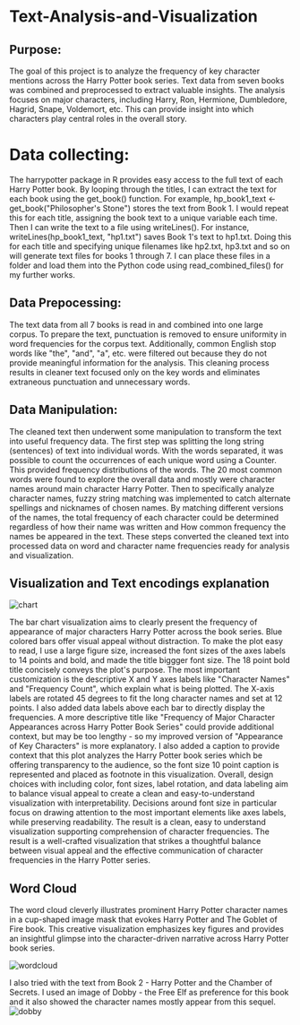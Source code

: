 # Text-Analysis-and-Visualization

## Purpose:
The goal of this project is to analyze the frequency of key character mentions across the Harry Potter book series. Text data from seven books was combined and preprocessed to extract valuable insights. The analysis focuses on major characters, including Harry, Ron, Hermione, Dumbledore, Hagrid, Snape, Voldemort, etc. This can provide insight into which characters play central roles in the overall story.

# Data collecting:
The harrypotter package in R provides easy access to the full text of each Harry Potter book. By looping through the titles, I can extract the text for each book using the get_book() function. For example, hp_book1_text <- get_book("Philosopher's Stone") stores the text from Book 1. I would repeat this for each title, assigning the book text to a unique variable each time. Then I can write the text to a file using writeLines(). For instance, writeLines(hp_book1_text, "hp1.txt") saves Book 1's text to hp1.txt. Doing this for each title and specifying unique filenames like hp2.txt, hp3.txt and so on will generate text files for books 1 through 7. I can place these files in a folder and load them into the Python code using read_combined_files() for my further works.

## Data Prepocessing:
The text data from all 7 books is read in and combined into one large corpus. To prepare the text, punctuation is removed to ensure uniformity in word frequencies for the corpus text. Additionally, common English stop words like "the", "and", "a", etc. were filtered out because they do not provide meaningful information for the analysis. This cleaning process results in cleaner text focused only on the key words and eliminates extraneous punctuation and unnecessary words.

## Data Manipulation:
The cleaned text then underwent some manipulation to transform the text into useful frequency data. The first step was  splitting the long string (sentences) of text into individual words. With the words separated, it was possible to count the occurrences of each unique word using a Counter. This provided frequency distributions of the words. The 20 most common words were found to explore the overall data and mostly were character names around main character Harry Potter. Then to specifically analyze character names, fuzzy string matching was implemented to catch alternate spellings and nicknames of chosen names. By matching different versions of the names, the total frequency of each character could be determined regardless of how their name was written and How common frequency the names be appeared in the text. These steps converted the cleaned text into processed data on word and character name frequencies ready for analysis and visualization.

## Visualization and Text encodings explanation 
![chart](https://github.com/veetran24/Text-Analysis-and-Visualization/assets/116127511/3d8f7002-a079-44ba-b6c6-9f41abb921cc)

The bar chart visualization aims to clearly present the frequency of appearance of major characters Harry Potter  across the book series. Blue colored bars offer visual appeal without distraction. To make the plot easy to read, I use a large figure size, increased the font sizes of the axes labels to 14 points and bold, and made the title biggger font size. The 18 point bold title concisely conveys the plot's purpose. The most important customization is the descriptive X and Y axes labels like "Character Names" and "Frequency Count", which explain what is being plotted. The X-axis labels are rotated 45 degrees to fit the long character names and set at 12 points. I also added data labels above each bar to directly display the frequencies. A more descriptive title like "Frequency of Major Character Appearances across Harry Potter Book Series" could provide additional context, but may be too lengthy - so my improved version of "Appearance of Key Characters" is more explanatory. I also added a caption to provide context that this plot analyzes the Harry Potter book series which be offering transparency to the audience, so the font size 10 point caption is represented and placed as footnote in this visualization. Overall, design choices with including color, font sizes, label rotation, and data labeling aim to balance visual appeal to create a clean and easy-to-understand visualization with interpretability. Decisions around font size in particular focus on drawing attention to the most important elements like axes labels, while preserving readability. The result is a clean, easy to understand visualization supporting comprehension of character frequencies.  The result is a well-crafted visualization that strikes a thoughtful balance between visual appeal and the effective communication of character frequencies in the Harry Potter series.

## Word Cloud
The word cloud cleverly illustrates prominent Harry Potter character names in a cup-shaped image mask that evokes Harry Potter and The Goblet of Fire book. This creative visualization emphasizes key figures and provides an insightful glimpse into the character-driven narrative across Harry Potter book series.

![wordcloud](https://github.com/veetran24/Text-Analysis-and-Visualization/assets/116127511/a0bbc3f8-8bb0-4f1b-b0dc-c728150af513)


I also tried with the text from Book 2 - Harry Potter and the Chamber of Secrets. I used an image of Dobby - the Free Elf as preference for this book and it also showed the character names mostly appear from this sequel.
![dobby](https://github.com/veetran24/Text-Analysis-and-Visualization/assets/116127511/29ab9587-3896-4949-99c9-c94ce9942581)
